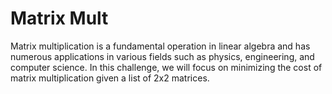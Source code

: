 # Matrix Mult

Matrix multiplication is a fundamental operation in linear algebra and has numerous applications in various fields such as physics, engineering, and computer science. In this challenge, we will focus on minimizing the cost of matrix multiplication given a list of 2x2 matrices.
